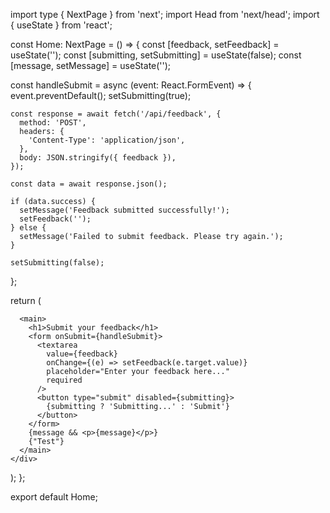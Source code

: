 
import type { NextPage } from 'next';
import Head from 'next/head';
import { useState } from 'react';

const Home: NextPage = () => {
  const [feedback, setFeedback] = useState('');
  const [submitting, setSubmitting] = useState(false);
  const [message, setMessage] = useState('');

  const handleSubmit = async (event: React.FormEvent) => {
    event.preventDefault();
    setSubmitting(true);

    const response = await fetch('/api/feedback', {
      method: 'POST',
      headers: {
        'Content-Type': 'application/json',
      },
      body: JSON.stringify({ feedback }),
    });

    const data = await response.json();

    if (data.success) {
      setMessage('Feedback submitted successfully!');
      setFeedback('');
    } else {
      setMessage('Failed to submit feedback. Please try again.');
    }

    setSubmitting(false);
  };

  return (
    <div>
      <Head>
        <title>Feedback Form</title>
        <meta name="description" content="Submit your feedback" />
        <link rel="icon" href="/favicon.ico" />
      </Head>

      <main>
        <h1>Submit your feedback</h1>
        <form onSubmit={handleSubmit}>
          <textarea
            value={feedback}
            onChange={(e) => setFeedback(e.target.value)}
            placeholder="Enter your feedback here..."
            required
          />
          <button type="submit" disabled={submitting}>
            {submitting ? 'Submitting...' : 'Submit'}
          </button>
        </form>
        {message && <p>{message}</p>}
        {"Test"}
      </main>
    </div>
  );
};

export default Home;
